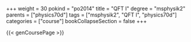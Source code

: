 +++
weight = 30
pokind = "po2014"
title = "QFT I"
degree = "msphysik2"
parents = ["physics70d"]
tags = ["msphysik2", "QFT I", "physics70d"]
categories = ["course"]
bookCollapseSection = false
+++

{{< genCoursePage >}}

